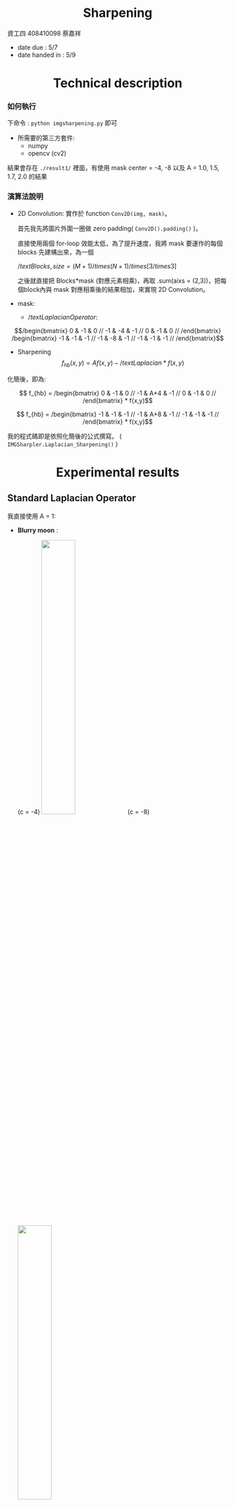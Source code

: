 # <center>Sharpening</center>

資工四 408410098 蔡嘉祥

- date due : 5/7 
- date handed in : 5/9

<div style="break-after: page; page-break-after: always;"></div>

# <center>Technical description</center>

### 如何執行
下命令 : ```python imgsharpening.py``` 即可
- 所需要的第三方套件:
  - numpy 
  - opencv (cv2)
  
結果會存在 ```./result1/``` 裡面，有使用 mask center = -4, -8 以及 A = 1.0, 1.5, 1.7, 2.0 的結果

### 演算法說明
- 2D Convolution:
  實作於 function ```Conv2D(img, mask)```。 
  
  首先我先將圖片外圍一圈做 zero padding( ```Conv2D().padding()``` )。


  直接使用兩個 for-loop 效能太低，為了提升速度，我將 mask 要運作的每個 blocks 先建構出來，為一個 
  
  $/text{Blocks, size} = (M+1)/times (N+1) /times [3 /times 3]$

  之後就直接把 Blocks*mask (對應元素相乘)，再取 .sum(aixs = (2,3))，把每個block內與 mask 對應相乘後的結果相加，來實現 2D Convolution。

- mask:
  - $/text{Laplacian Operator}$:

$$/begin{bmatrix}
    0 & -1 & 0 //
    -1 & -4 & -1 //
    0 & -1 & 0 //
/end{bmatrix}  /begin{bmatrix}
    -1 & -1 & -1 //
    -1 & -8 & -1 //
    -1 & -1 & -1 //
/end{bmatrix}$$

- Sharpening
$$f_{hb}(x,y) = Af(x,y)-/text{Laplacian}*f(x,y)$$

化簡後，即為:

$$ f_{hb} = /begin{bmatrix}
    0 & -1 & 0 //
    -1 & A+4 & -1 //
    0 & -1 & 0 //
/end{bmatrix} * f(x,y)$$

$$ f_{hb} =  /begin{bmatrix}
    -1 & -1 & -1 //
    -1 & A+8 & -1 //
    -1 & -1 & -1 //
/end{bmatrix} * f(x,y)$$

我的程式碼即是依照化簡後的公式撰寫。 ( ```IMGSharpler.Laplacian_Sharpening()``` )

<div style="break-after: page; page-break-after: always;"></div>

# <center>Experimental results</center>

## Standard Laplacian Operator 
我直接使用 A = 1:

- __Blurry moon__ :
  
    (c = -4) <img src = "result/blurry_moon/center_neg_4/A10blurry_moon.bmp" width="40%">
    (c = -8) <img src = "result/blurry_moon/center_neg_8/A10blurry_moon.bmp" width="40%">

- __skeleton_orig__ :
    
    (c = -4) <img src="result/skeleton_orig/center_neg_4/A10skeleton_orig.bmp" width="40%"> 
    (c = -8) <img src="result/skeleton_orig/center_neg_8/A10skeleton_orig.bmp" width="40%">

## High boosted filtering 
使用 $A /geq 1$:

- 1 , 1.5, 1.7, 2

### A = 1.5

- __blurry_moon__ :

(c = -4)<img src="result/blurry_moon/center_neg_4/A15blurry_moon.bmp" width="40%"> (c = -8)<img src = "result/blurry_moon/center_neg_8/A15blurry_moon.bmp" width="40%">

- __skeleton_moon__ :

(c = -4)<img src="result/skeleton_orig/center_neg_4/A15skeleton_orig.bmp" width="40%">  (c = -8)<img src="result/skeleton_orig/center_neg_8/A15skeleton_orig.bmp" width="40%">

### A = 1.7

- __blurry_moon__ :

(c = -4)<img src="result/blurry_moon/center_neg_4/A17blurry_moon.bmp" width="40%"> (c = -8)<img src = "result/blurry_moon/center_neg_8/A17blurry_moon.bmp" width="40%">

- __skeleton_moon__ :

(c = -4)<img src="result/skeleton_orig/center_neg_4/A17skeleton_orig.bmp" width="40%">  (c = -8)<img src="result/skeleton_orig/center_neg_8/A17skeleton_orig.bmp" width="40%">


#### A = 2

- __blurry_moon__ :

(c = -4)<img src="result/blurry_moon/center_neg_4/A20blurry_moon.bmp" width="40%"> (c = -8)<img src = "result/blurry_moon/center_neg_8/A20blurry_moon.bmp" width="40%">

- __skeleton_moon__ :

(c = -4)<img src="result/skeleton_orig/center_neg_4/A20skeleton_orig.bmp" width="40%">  (c = -8)<img src="result/skeleton_orig/center_neg_8/A20skeleton_orig.bmp" width="40%">


<div style="break-after: page; page-break-after: always;"></div>

## <center>Discussions</center>

- Mask center:
  從比對中發現，使用 center = -8 的 mask 做出來的結果細部輪廓更明顯。

- A:
  A 越大，整張圖片亮的部分會變更亮。

## <center>Reference</center> 
Ch03 投影片

Convolution code : https://gist.github.com/ThePyProgrammer/c761d38fdbf8d688a98877ea5e590167
